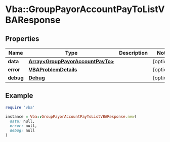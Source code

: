 # Vba::GroupPayorAccountPayToListVBAResponse

## Properties

| Name | Type | Description | Notes |
| ---- | ---- | ----------- | ----- |
| **data** | [**Array&lt;GroupPayorAccountPayTo&gt;**](GroupPayorAccountPayTo.md) |  | [optional] |
| **error** | [**VBAProblemDetails**](VBAProblemDetails.md) |  | [optional] |
| **debug** | [**Debug**](Debug.md) |  | [optional] |

## Example

```ruby
require 'vba'

instance = Vba::GroupPayorAccountPayToListVBAResponse.new(
  data: null,
  error: null,
  debug: null
)
```

